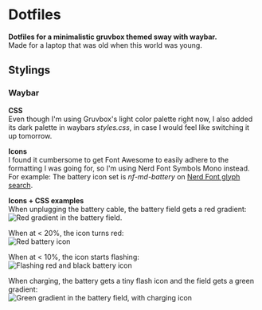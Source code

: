 # **Dotfiles**
**Dotfiles for a minimalistic gruvbox themed sway with waybar.**  
Made for a laptop that was old when this world was young.

## Stylings
### Waybar
**CSS**  
Even though I'm using Gruvbox's light color palette right now, I also added its dark palette in waybars *styles.css*, in case I would feel like switching it up tomorrow.

**Icons**  
I found it cumbersome to get Font Awesome to easily adhere to the formatting I was going for, so I'm using Nerd Font Symbols Mono instead.  
For example: The battery icon set is *nf-md-battery* on [Nerd Font glyph search](https://www.nerdfonts.com/cheat-sheet).

**Icons + CSS examples**  
When unplugging the battery cable, the battery field gets a red gradient:  
![Red gradient in the battery field.](https://i.imgur.com/MCd0xxK.png)

When at < 20%, the icon turns red:  
![Red battery icon](https://i.imgur.com/CQU0wgK.png)

When at < 10%, the icon starts flashing:  
![Flashing red and black battery icon](https://i.imgur.com/oa5M1lF.gif)

When charging, the battery gets a tiny flash icon and the field gets a green gradient:  
![Green gradient in the battery field, with charging icon](https://i.imgur.com/rh8uKUY.png)
